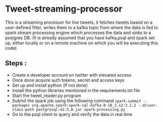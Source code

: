 # Tweet-streaming-processor
This is a streaming processor for live tweets, it fetches tweets based on a user-defined filter, writes them to a kafka topic from where the data is fed to spark stream processing engine which processes the data and sinks to a postgres DB.
(It is already assumed that you have kafka,psql and spark set up, either locally or on a remote machine on which you will be executing this code)
## Steps :
- Create a developer account on twitter with elevated access
- Once done acquire auth tokens, secret and access keys
- Set up and install python (If not done)
- Install the python libraries mentioned in the requirements.txt file
- Start the tweet_reader.py program
- Submit the spark job using the following command
```spark-submit --packages org.apache.spark:spark-sql-kafka-0-10_2.12:3.1.2 --driver-class-path postgresql-42.5.0.jar spark-processing.py```
- Go to the psql client to query and verify the data in real time

